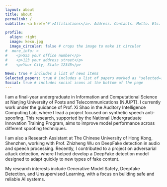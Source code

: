 ```yaml
---
layout: about
title: about
permalink: /
subtitle: <a href='#'>Affiliations</a>. Address. Contacts. Motto. Etc.

profile:
  align: right
  image: kexu.jpg
  image_circular: false # crops the image to make it circular
#  more_info: >
#    <p>555 your office number</p>
#    <p>123 your address street</p>
#    <p>Your City, State 12345</p>

News: true # includes a list of news items
Selected_papers: true # includes a list of papers marked as "selected={true}"
Social: true # includes social icons at the bottom of the page
---
```


I am a final-year undergraduate in Information and Computational Science at Nanjing University of Posts and Telecommunications (NJUPT). I currently work under the guidance of Prof. Xi Shao in the Auditory Intelligence Computing Lab, where I lead a project focused on synthetic speech anti-spoofing. This research, supported by the National Undergraduate Innovation Training Program, aims to improve model performance across different spoofing techniques.

I am also a Research Assistant at The Chinese University of Hong Kong, Shenzhen, working with Prof. Zhizheng Wu on DeepFake detection in audio and speech processing. Recently, I contributed to a project on adversarial attack detection, where I helped develop a DeepFake detection model designed to adapt quickly to new types of fake content.

My research interests include Generative Model Safety, Deepfake Detection, and Unsupervised Learning, with a focus on building safe and reliable AI systems.
